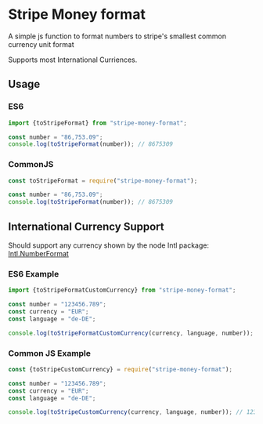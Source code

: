 # Stripe Money format

A simple js function to format numbers to stripe's smallest common currency unit format

Supports most International Curriences.

## Usage

### ES6

```js
import {toStripeFormat} from "stripe-money-format";

const number = "86,753.09";
console.log(toStripeFormat(number)); // 8675309
```

### CommonJS

```js
const toStripeFormat = require("stripe-money-format");

const number = "86,753.09";
console.log(toStripeFormat(number)); // 8675309
```

## International Currency Support

Should support any currency shown by the node Intl package: [Intl.NumberFormat](https://developer.mozilla.org/en-US/docs/Web/JavaScript/Reference/Global_Objects/Intl/NumberFormat)

### ES6 Example

```js
import {toStripeFormatCustomCurrency} from "stripe-money-format";

const number = "123456.789";
const currency = "EUR";
const language = "de-DE";

console.log(toStripeFormatCustomCurrency(currency, language, number)); // 12345679
```

### Common JS Example

```js
const {toStripeCustomCurrency} = require("stripe-money-format");

const number = "123456.789";
const currency = "EUR";
const language = "de-DE";

console.log(toStripeCustomCurrency(currency, language, number)); // 12345679
```
